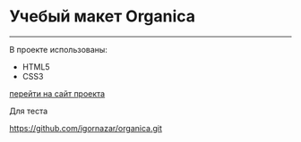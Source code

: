 # Учебый макет Organica
***
В проекте использованы:

* HTML5
* CSS3

[перейти на сайт проекта](http://organica.zzz.com.ua/)

Для теста

https://github.com/igornazar/organica.git
